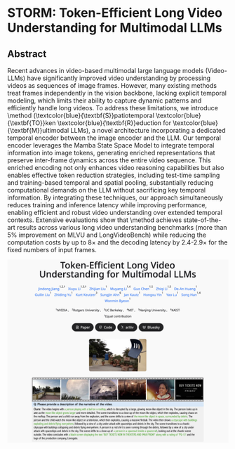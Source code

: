 # STORM: Token-Efficient Long Video Understanding for Multimodal LLMs

## Abstract
Recent advances in video-based multimodal large language models (Video-LLMs) have significantly improved video understanding by processing videos as sequences of image frames. However, many existing methods treat frames independently in the vision backbone, lacking explicit temporal modeling, which limits their ability to capture dynamic patterns and efficiently handle long videos. To address these limitations, we introduce \method (\textcolor{blue}{\textbf{S}}patiotemporal \textcolor{blue}{\textbf{TO}}ken \textcolor{blue}{\textbf{R}}eduction for \textcolor{blue}{\textbf{M}}ultimodal LLMs), a novel architecture incorporating a dedicated temporal encoder between the image encoder and the LLM.  Our temporal encoder leverages the Mamba State Space Model to integrate temporal information into image tokens, generating enriched representations that preserve inter-frame dynamics across the entire video sequence. This enriched encoding not only enhances video reasoning capabilities but also enables effective token reduction strategies, including test-time sampling and training-based temporal and spatial pooling, substantially reducing computational demands on the LLM without sacrificing key temporal information. By integrating these techniques, our approach simultaneously reduces training and inference latency while improving performance, enabling efficient and robust video understanding over extended temporal contexts. Extensive evaluations show that \method achieves state-of-the-art results across various long video understanding benchmarks (more than 5\% improvement on MLVU and LongVideoBench) while reducing the computation costs by up to $8\times$ and the decoding latency by 2.4-2.9$\times$ for the fixed numbers of input frames.

![](./public/screenshot.png)